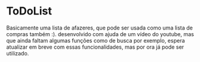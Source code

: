 # ToDoList

Basicamente uma lista de afazeres, que pode ser usada como uma lista de compras também :). desenvolvido com ajuda de um vídeo do youtube, mas que ainda faltam algumas funções como de busca por exemplo, espera atualizar em breve com essas funcionalidades, mas por ora já pode ser utilizado.
